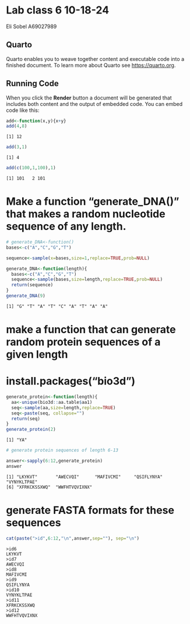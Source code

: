 # Lab class 6 10-18-24
Eli Sobel A69027989

## Quarto

Quarto enables you to weave together content and executable code into a
finished document. To learn more about Quarto see <https://quarto.org>.

## Running Code

When you click the **Render** button a document will be generated that
includes both content and the output of embedded code. You can embed
code like this:

``` r
add<-function(x,y){x+y}
add(4,8)
```

    [1] 12

``` r
add(3,1)
```

    [1] 4

``` r
add(c(100,1,100),1)
```

    [1] 101   2 101

# Make a function “generate_DNA()” that makes a random nucleotide sequence of any length.

``` r
# generate_DNA<-function()
bases<-c("A","C","G","T")

sequence<-sample(x=bases,size=1,replace=TRUE,prob=NULL)

generate_DNA<-function(length){
  bases<-c("A","C","G","T")
  sequence<-sample(bases,size=length,replace=TRUE,prob=NULL)
  return(sequence)
}
generate_DNA(9)
```

    [1] "G" "T" "A" "T" "C" "A" "T" "A" "A"

# make a function that can generate random protein sequences of a given length

# install.packages(“bio3d”)

``` r
generate_protein<-function(length){
  aa<-unique(bio3d::aa.table$aa1)
  seq<-sample(aa,size=length,replace=TRUE)
  seq<-paste(seq, collapse="")
  return(seq)
}
generate_protein(2)
```

    [1] "YA"

``` r
# generate protein sequences of length 6-13

answer<-sapply(6:12,generate_protein)
answer
```

    [1] "LKYKVT"       "AWECVQI"      "MAFIVCMI"     "QSIFLYNYA"    "VYNYKLTPAE"  
    [6] "XFRKCKSSXWQ"  "WWFHTVQVIXNX"

# generate FASTA formats for these sequences

``` r
cat(paste(">id",6:12,"\n",answer,sep=""), sep="\n")
```

    >id6
    LKYKVT
    >id7
    AWECVQI
    >id8
    MAFIVCMI
    >id9
    QSIFLYNYA
    >id10
    VYNYKLTPAE
    >id11
    XFRKCKSSXWQ
    >id12
    WWFHTVQVIXNX
